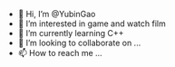 - 👋 Hi, I’m @YubinGao
- 👀 I’m interested in game and watch film
- 🌱 I’m currently learning C++
- 💞️ I’m looking to collaborate on ...
- 📫 How to reach me ...

<!---
YubinGao/YubinGao is a ✨ special ✨ repository because its `README.md` (this file) appears on your GitHub profile.
You can click the Preview link to take a look at your changes.
--->
